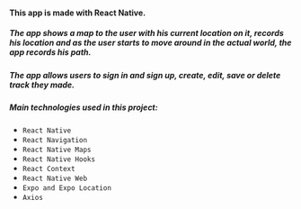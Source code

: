 #### **This app is made with React Native.** 
##### **The app shows a map to the user with his current location on it, records his location and as the user starts to move around in the actual world, the app records his path.**
##### **The app allows users to sign in and sign up, create, edit, save or delete track they made.** 
##### **Main technologies used in this project:** 
- `React Native` 
- `React Navigation` 
- `React Native Maps`
- `React Native Hooks`
- `React Context`
- `React Native Web`
- `Expo and Expo Location`
- `Axios`
